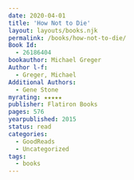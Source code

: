 ```yaml
---
date: 2020-04-01
title: 'How Not to Die'
layout: layouts/books.njk
permalink: /books/how-not-to-die/
Book Id:
  - 26186404
bookauthor: Michael Greger
Author l-f:
  - Greger, Michael
Additional Authors:
  - Gene Stone
myrating: ★★★★★
publisher: Flatiron Books
pages: 576
yearpublished: 2015
status: read
categories:
  - GoodReads
  - Uncategorized
tags:
  - books
---
```


